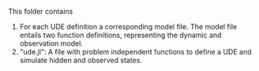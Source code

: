 This folder contains

1. For each UDE definition a corresponding model file. The model file entails two function definitions, representing the dynamic and observation model.
2. "ude.jl": A file with problem independent functions to define a UDE and simulate hidden and observed states.